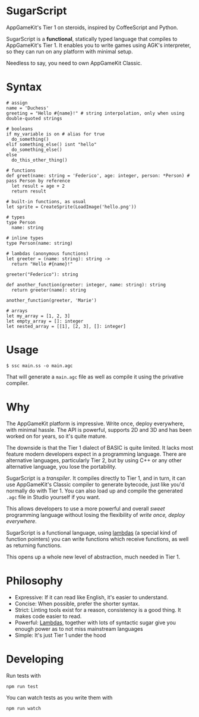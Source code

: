 # SugarScript
AppGameKit's Tier 1 on steroids, inspired by CoffeeScript and Python.

SugarScript is a **functional**, statically typed language that compiles to
AppGameKit's Tier 1. It enables you to write games using AGK's interpreter, so
they can run on any platform with minimal setup.

Needless to say, you need to own AppGameKit Classic.

# Syntax

```
# assign
name = 'Duchess'
greeting = "Hello #{name}!" # string interpolation, only when using double-quoted strings

# booleans
if my_variable is on # alias for true
  do_something()
elif something_else() isnt "hello"
  do_something_else()
else
  do_this_other_thing()

# functions
def greet(name: string = 'Federico', age: integer, person: *Person) # pass Person by reference
  let result = age + 2
  return result

# built-in functions, as usual
let sprite = CreateSprite(LoadImage('hello.png'))

# types
type Person
  name: string

# inline types
type Person(name: string)

# lambdas (anonymous functions)
let greeter = (name: string): string ->
  return "Hello #{name}!"

greeter("Federico"): string

def another_function(greeter: integer, name: string): string
  return greeter(name): string

another_function(greeter, 'Marie')

# arrays
let my_array = [1, 2, 3]
let empty_array = []: integer
let nested_array = [[1], [2, 3], []: integer]
```

# Usage

    $ ssc main.ss -o main.agc

That will generate a `main.agc` file as well as compile it using the privative
compiler.

# Why
The AppGameKit platform is impressive. Write once, deploy everywhere, with
minimal  hassle. The API is powerful, supports 2D and 3D and has been worked on
for years, so it's quite mature.

The downside is that the Tier 1 dialect of BASIC is quite limited. It lacks most
feature modern developers expect in a programming language. There are
alternative languages, particularly Tier 2, but by using C++ or any other
alternative language, you lose the portability.

SugarScript is a _transpiler_. It compiles directly to Tier 1, and in turn, it
can use AppGameKit's Classic compiler to generate bytecode, just like you'd
normally do with Tier 1. You can also load up and compile the generated `.agc`
file in Studio yourself if you want.

This allows developers to use a more powerful and overall _sweet_ programming
language  without losing the flexibility of _write once, deploy everywhere_.

SugarScript is a functional language, using [lambdas](doc/syntax.md#lambdas) (a
special kind of function pointers) you can write functions which receive
functions, as well as returning functions.

This opens up a whole new level of abstraction, much needed in Tier 1.

# Philosophy
* Expressive: If it can read like English, it's easier to understand.
* Concise: When possible, prefer the shorter syntax.
* Strict: Linting tools exist for a reason, consistency is a good thing. It makes code easier to read.
* Powerful: [Lambdas](https://en.wikipedia.org/wiki/Higher-order_function), together with lots of syntactic sugar give you enough power as to not miss mainstream languages
* Simple: It's just Tier 1 under the hood

# Developing
Run tests with

    npm run test

You can watch tests as you write them with

    npm run watch
